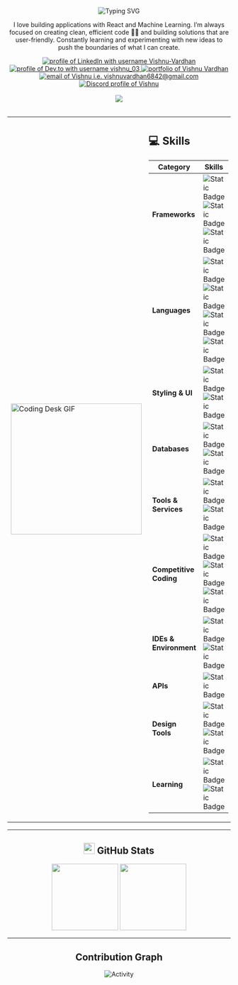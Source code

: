<p align="center">
  <img src="https://readme-typing-svg.herokuapp.com?font=Fira+Code&duration=3000&pause=500&color=FFFFFF&width=1004&lines=Hey+Devs!+Vishnu+here,+turning+caffeine+and+code+into+real-world+applications+👊🏼" alt="Typing SVG" />
</p>

<p align="center">
   I love building applications with React and Machine Learning. I’m always focused on creating clean, efficient code 🧑‍💻 and building solutions that are user-friendly. Constantly learning and experimenting with new ideas to push the boundaries of what I can create.
</p>

<!-- Visitor Badge + Links -->
<div align="center">
  <a href="https://www.linkedin.com/in/vishnu-undefined-a3a13330b">
  <img src="https://img.shields.io/badge/LinkedIn-d5d5d5?style=plastic&logo=linkedin&logoColor=0A0209" alt="profile of LinkedIn with username Vishnu-Vardhan" />
</a>
<a href="https://dev.to/vishnu_03">
  <img src="https://img.shields.io/badge/dev.to-d5d5d5?style=plastic&logo=devdotto&logoColor=0A0209" alt="profile of Dev.to with username vishnu_03" />
</a>
<a href="http://anmolbaranwal.com/">
  <img src="https://img.shields.io/badge/portfolio-d5d5d5?style=plastic&logo=Portfolio&logoColor=0A0209" alt="portfolio of Vishnu Vardhan" />
</a>
<a href="mailto:vishnuvardhan6842@gmail.com">
  <img src="https://img.shields.io/badge/Gmail-d5d5d5?style=plastic&logo=gmail&logoColor=0A0209" alt="email of Vishnu i.e. vishnuvardhan6842@gmail.com" />
</a>
<a href="https://discord.com/users/">
  <img src="https://img.shields.io/badge/Discord-d5d5d5?style=plastic&logo=discord&logoColor=0A0209" alt="Discord profile of Vishnu" />
</a>
  <br><br>
  <img src="https://api.visitorbadge.io/api/visitors?path=https%3A%2F%2Fgithub.com%2FVishnuVardhanReddyPadala&countColor=%23263759" />
</div>

<br/>

<!-- Image + Skills section -->
<div align="center">
  <table>
    <tr>
      <td>
        <img src="https://user-images.githubusercontent.com/74038190/225813708-98b745f2-7d22-48cf-9150-083f1b00d6c9.gif" alt="Coding Desk GIF" width="295px"/>
      </td>
      <td>

<h2>💻 Skills</h2>

| Category             | Skills |
|----------------------|--------|
| **Frameworks**      | ![Static Badge](https://img.shields.io/badge/React-%2361DAFB?style=plastic&logo=react&logoColor=white&logoSize=90&labelColor=grey&color=%2361DAFB) ![Static Badge](https://img.shields.io/badge/Express-%23000000?style=plastic&logo=express&logoColor=white&logoSize=90&labelColor=grey&color=%23000000) ![Static Badge](https://img.shields.io/badge/Node.JS-%235FA04E?style=plastic&logo=nodedotjs&logoColor=white&logoSize=90&labelColor=%235FA04E&color=white) |
| **Languages**       | ![Static Badge](https://img.shields.io/badge/Javascript-%23F7DF1E?style=plastic&logo=javascript&logoColor=grey&logoSize=90&color=%23F7DF1E) ![Static Badge](https://img.shields.io/badge/TypeScript-%233178C6?style=plastic&logo=typescript&logoColor=black&logoSize=90&color=%233178C6) ![Static Badge](https://img.shields.io/badge/c%2B%2B-%2300599C?style=plastic&logo=cplusplus&logoColor=black&logoSize=90&color=%2300599C) ![Static Badge](https://img.shields.io/badge/python-%233776AB?style=plastic&logo=python&logoColor=yellow&logoSize=90&color=%233776AB) |
| **Styling & UI**    | ![Static Badge](https://img.shields.io/badge/css-%231572B6?style=plastic&logo=css3&logoColor=white&logoSize=90&labelColor=grey&color=%233776AB) ![Static Badge](https://img.shields.io/badge/Bootstrap-%237952B3?style=plastic&logo=bootstrap&logoColor=white&logoSize=90&labelColor=grey&color=%237952B3) |
| **Databases**       | ![Static Badge](https://img.shields.io/badge/MySQL-%234479A1?style=plastic&logo=mysql&logoColor=white&logoSize=90&labelColor=grey&color=%234479A1) ![Static Badge](https://img.shields.io/badge/MongoDB-%2347A248?style=plastic&logo=mongodb&logoColor=white&logoSize=90&labelColor=grey&color=%2347A248)|
| **Tools & Services** | ![Static Badge](https://img.shields.io/badge/GitHub-%23181717?style=plastic&logo=github&logoColor=white&logoSize=90&labelColor=grey&color=%23181717) ![Static Badge](https://img.shields.io/badge/Firebase-%23DD2C00?style=plastic&logo=firebase&logoColor=white&logoSize=90&labelColor=grey&color=%23DD2C00) |
| **Competitive Coding** | ![Static Badge](https://img.shields.io/badge/leetcode-%23FFA116?style=plastic&logo=leetcode&logoColor=white&logoSize=90&labelColor=grey&color=%23FFA116) ![Static Badge](https://img.shields.io/badge/CodeChef-%235B4638?style=plastic&logo=codechef&logoColor=white&logoSize=90&labelColor=grey&color=%235B4638) ![Static Badge](https://img.shields.io/badge/Hackerrank-%2300EA64?style=plastic&logo=hackerrank&logoColor=white&logoSize=90&labelColor=grey&color=%2300EA64) |
| **IDEs & Environment** | ![Static Badge](https://img.shields.io/badge/VS%20Code-%230065A9?style=plastic&logo=vscode&logoColor=white&logoSize=90&color=%230065A9) ![Static Badge](https://img.shields.io/badge/Replit-%23F26207?style=plastic&logo=replit&logoColor=white&logoSize=90&labelColor=grey&color=%23F26207) |
| **APIs**           | ![Static Badge](https://img.shields.io/badge/Postman-%23FF6C37?style=plastic&logo=postman&logoColor=white&logoSize=90&labelColor=grey&color=%23FF6C37) |
| **Design Tools**    | ![Static Badge](https://img.shields.io/badge/Figma-%23F24E1E?style=plastic&logo=figma&logoColor=white&logoSize=90&labelColor=grey&color=%23F24E1E) ![Static Badge](https://img.shields.io/badge/Adobe%20XD-%23EC4078?style=plastic&logoColor=white&logoSize=90&color=%23EC4078) |
| **Learning**        | ![Static Badge](https://img.shields.io/badge/Udemy-%23A435F0?style=plastic&logo=udemy&logoColor=white&logoSize=90&labelColor=grey&color=%23A435F0) ![Static Badge](https://img.shields.io/badge/Coursera-%230056D2?style=plastic&logo=coursera&logoColor=white&logoSize=90&labelColor=grey&color=%230056D2) |


  </table>
</div>

---

<h2 align="center">
  <img src="https://raw.githubusercontent.com/Tarikul-Islam-Anik/Telegram-Animated-Emojis/main/Objects/Bar%20Chart.webp" width="25" height="25" />  
  GitHub Stats
</h2>

<div align="center">
  <img src="https://github-readme-stats.vercel.app/api?username=VishnuVardhanReddyPadala&show_icons=true&theme=dark&count_private=true&hide_border=true" height="150" />
  <img src="https://github-readme-stats.vercel.app/api/top-langs?username=VishnuVardhanReddyPadala&layout=compact&langs_count=5&theme=dark&hide_border=true" height="150" />
</div>

---

<h2 align="center">
  Contribution Graph
</h2>

<p align="center">
  <img alt="Activity" src="https://github-readme-activity-graph.vercel.app/graph?username=VishnuVardhanReddyPadala&theme=github-compact" />
</p>

